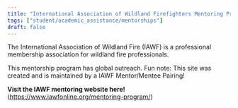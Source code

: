 ```yaml
---
title: "International Association of Wildland Firefighters Mentoring Program"
tags: ["student/academic_assistance/mentorships"]
draft: false
---
```


The International Association of Wildland Fire (IAWF) is a professional membership association for wildland fire professionals. 

This mentorship program has global outreach.
    Fun note: This site was created and is maintained by a IAWF Mentor/Mentee Pairing!

**Visit the IAWF mentoring website here!** (https://www.iawfonline.org/mentoring-program/)

